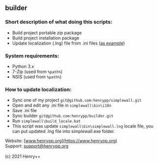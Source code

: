 ## builder

### Short description of what doing this scripts:
- Build project portable zip package
- Build project installation package
- Update localization (.lng) file from .ini files ([as example](https://github.com/henrypp/builder#how-to-update-localization))

### System requirements:
- Python 3.x
- 7-Zip (used from `%path%`)
- NSIS (used from `%path%`)

### How to update localization:
- Sync one of my project `git@github.com:henrypp/simplewall.git`
- Open and edit any .ini file in `simplewall\bin\i18n`
- Save .ini file
- Sync builder `git@github.com:henrypp/builder.git`
- Run `simplewall\build_locale.bat`
- This script was update `simplewall\bin\simplewall.lng` locale file, you can put updated .lng file into simplewall.exe folder.

Website: [www.henrypp.org](https://www.henrypp.org)<br />
Support: support@henrypp.org<br />
<br />
(c) 2021 Henry++
